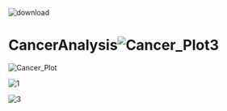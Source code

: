![download](https://user-images.githubusercontent.com/42464701/233954306-a0027fe7-1f58-49df-8114-2620c8843d8b.png)

# CancerAnalysis![Cancer_Plot3](https://user-images.githubusercontent.com/42464701/233954167-c9da58f5-1353-4537-8038-142b750a2f0e.png)

![Cancer_Plot](https://user-images.githubusercontent.com/42464701/233954545-8c6f9e07-7dbc-4042-909f-a71c0f02a453.png)

![1](https://user-images.githubusercontent.com/42464701/233954760-db6d6036-8552-45e9-8eb7-0a3a217098b2.png)

![3](https://user-images.githubusercontent.com/42464701/233955473-75f69539-0804-43df-8bd7-a8e576ecf89d.png)
